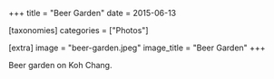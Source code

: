 +++
title = "Beer Garden"
date = 2015-06-13

[taxonomies]
categories = ["Photos"]

[extra]
image = "beer-garden.jpeg"
image_title = "Beer Garden"
+++

Beer garden on Koh Chang.
